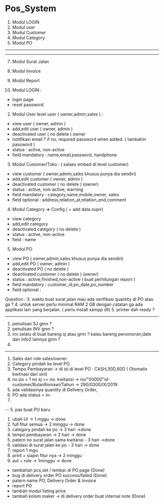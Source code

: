 # Pos_System

1. Modul LOGIN
2. Modul user
3. Modul Customer
4. Modul Category
5. Modul PO
--------------------------
----------------------------
7. Modul Surat Jalan
8. Modul Invoice
9. Modul Report



1. Modul LOGIN :
- login page
- reset password

2. Modul User level user ( owner,admin,sales ) :
- view user ( owner, admin )
- add,edit user  ( owner, admin )
- deactivated user ( no delete ) owner
- notifikasi email ? if no, required password when added. ( tambahin password )
- status : active, non-active
- field mandatory : name,email,password, handphone

3. Modul Customer/Toko : ( salaes embed di level customer)
- view customer ( owner,admin,sales khusus punya dia sendiri)
- add,edit customer ( owner, admin )
- deactivated customer ( no delete ) (owner)
- status : active, non-active, warning
- field mandatory : category,name,mobile,owner, sales
- field optional : address,relation_at,relation_end,comment

4. Modul Category => Config ( + add data supir)
- view category
- add,edit category 
- deactivated category ( no delete )
- status : active, non-active
- field : name

5. Modul PO 
- view PO ( owner,admin,sales khusus punya dia sendiri)
- add,edit PO  ( owner, admin )
- deactivated PO ( no delete ) 
- deactivated customer ( no delete ) (owner)
- status : active,finished,non-active ( buat perhitungan report )
- field mandatory : customer_id,po_date,po_number
- field optional : 


Question :
3. waktu buat surat jalan mau ada verifikasi quantity di PO atau ga ?
4. untuk server perlu minimal RAM 2 GB dengan catatan ga ada applikasi lain yang berjalan. ( perlu install xampp dll)
5. printer dah ready ?









-----------------------
1. penulisan SJ gmn ?
2. penulisan INV gmn ?
3. inv selalu di buat bareng sj atau gmn ? kalau bareng penomoran,date dan info2 lainnya gmn ?
4. 

----------------------
1. Sales dari role sales/owner.
2. Category pindah ke level PO.
3. Tempo Pembayaran -> di isi di level PO : CASH,30D,60D ( Otomatis kwitnasi dari sini)
4. no po = 1
   no sj == no. kwitansi -> no/"00000"id-customer/BulanRomawi/Tahun -> 290/0300/IX/2019
5. ada validasinya quantity di Delivery Order, 
6. PO ada status = in-
7. 
-- 5. pas buat PO baru


1. ubah UI -> 1 mggu -> done
2. full fitur semua -> 2 minggu -> done
3. category pindah ke po -> 3 hari ->done
4. tempo pembayaran -> 2 hari -> done
5. patern no surat jalan sama kwitansi - 3 hari ->done 
6. validasi di surat jalan ke po - 3 hari -> done
7. report 1 mgu
8. print + siapin fitur nya -> 2 minggu
9. aut + role ->  1minggu -> done



- tambahan pcs,set / lembar di PO page (Done)
- bug di delivery order PO success/failed (Done)
- patern name PO, Delivery Order & Invoice
- report PO
- tambah modul listing price
- tambah kolom maker -> di delivery order buat internal note (Done)